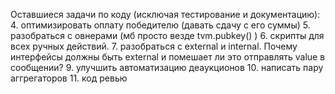 Оставшиеся задачи по коду (исключая тестирование и документацию): 
4. оптимизировать оплату победителю (давать сдачу с его суммы)
5. разобраться с овнерами (мб просто везде tvm.pubkey() )
6. скрипты для всех ручных действий.
7. разобраться с external и internal. Почему интерфейсы должны быть external и помешает ли это отправлять value в сообщении?
9. улучшить автоматизацию деаукционов
10. написать пару аггрегаторов
11. код ревью
